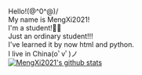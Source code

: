 Hello!\(@^0^@)/            
My name is MengXi2021!                    
I'm a student!👨‍🎓                  
Just an ordinary student!!!                
I've learned it by now html and python.                            
I live in China(oﾟvﾟ)ノ                          
[![MengXi2021's github stats](https://github-readme-stats.vercel.app/api?username=MengXi2021)](https://github.com/MengXi2021/github-readme-stats)
